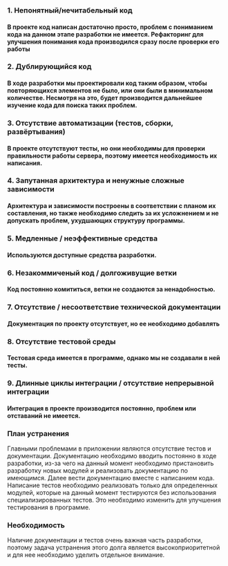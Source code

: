 ### 1. Непонятный/нечитабельный код
#### В проекте код написан достаточно просто, проблем с пониманием кода на данном этапе разработки не имеется. Рефакторинг для улучшения понимания кода производился сразу после проверки его работы
### 2. Дублирующийся код
#### В ходе разработки мы проектировали код таким образом, чтобы повторяющихся элементов не было, или они были в минимальном количестве. Несмотря на это, будет производится дальнейшее изучение кода для поиска таких проблем.
### 3. Отсутствие автоматизации (тестов, сборки, развёртывания)
#### В проекте отсутствуют тесты, но они необходимы для проверки правильности работы сервера, поэтому имеется необходимость их написания.
### 4. Запутанная архитектура и ненужные сложные зависимости
#### Архитектура и зависимости построены в соответствии с планом их составления, но также необходимо следить за их усложнением и не допускать проблем, ухудшающих структуру программы.
### 5. Медленные / неэффективные средства
#### Используются доступные средства разработки. 
### 6. Незакоммиченый код / долгоживущие ветки
#### Код постоянно комититься, ветки не создаются за ненадобностью.
### 7. Отсутствие / несоответствие технической документации
#### Документация по проекту отсутствует, но ее необходимо добавлять
### 8. Отсутствие тестовой среды
#### Тестовая среда имеется в программе, однако мы не создавали в ней тесты.
### 9. Длинные циклы интеграции / отсутствие непрерывной интеграции
#### Интеграция в проекте производится постоянно, проблем или отставаний не имеется.

### План устранения
Главными проблемами в приложении являются отсутствие тестов и документации. Документацию необходимо вводить постоянно в ходе разработки, из-за чего на данный момент необходимо пристановить разработку новых модулей и реализовать документацию по имеющимся. Далее вести документацию вместе с написанием кода.
Написание тестов необходимо реализовать только для определенных модулей, которые на данный момент тестируются без использования специализированных тестов. Это необходимо изменить для улучшения тестирования в программе.

### Необходимость
Наличие документации и тестов очень важная часть разработки, поэтому задача устранения этого долга является высокоприоритетной и для нее необходимо уделить отдельное внимание.
